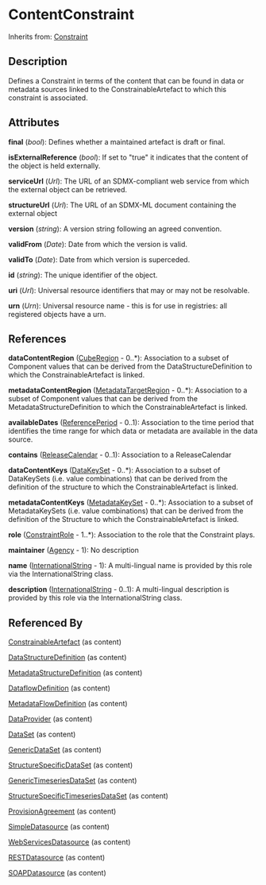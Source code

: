 
# ContentConstraint

Inherits from: [Constraint](Constraint.md)



## Description

Defines a Constraint in terms of the content that can be found in data or metadata sources linked to the ConstrainableArtefact to which this constraint is associated.


## Attributes

**final** (*bool*): Defines whether a maintained artefact is draft or final.

**isExternalReference** (*bool*): If set to "true" it indicates that the content of the object is held externally.

**serviceUrl** (*Url*): The URL of an SDMX-compliant web service from which the external object can be retrieved.

**structureUrl** (*Url*): The URL of an SDMX-ML document containing the external object

**version** (*string*): A version string following an agreed convention.

**validFrom** (*Date*): Date from which the version is valid.

**validTo** (*Date*): Date from which version is superceded.

**id** (*string*): The unique identifier of the object.

**uri** (*Url*): Universal resource identifiers that may or may not be resolvable.

**urn** (*Urn*): Universal resource name - this is for use in registries: all registered objects have a urn.



## References

**dataContentRegion** ([CubeRegion](CubeRegion.md) - 0..*): Association to a subset of Component values that can be derived from the DataStructureDefinition to which the ConstrainableArtefact is linked.

**metadataContentRegion** ([MetadataTargetRegion](MetadataTargetRegion.md) - 0..*): Association to a subset of Component values that can be derived from the MetadataStructureDefinition to which the ConstrainableArtefact is linked.

**availableDates** ([ReferencePeriod](ReferencePeriod.md) - 0..1): Association to the time period that identifies the time range for which data or metadata are available in the data source.

**contains** ([ReleaseCalendar](ReleaseCalendar.md) - 0..1): Association to a ReleaseCalendar

**dataContentKeys** ([DataKeySet](DataKeySet.md) - 0..*): Association to a subset of DataKeySets (i.e. value combinations) that can be derived from the definition of the structure to which the ConstrainableArtefact is linked.

**metadataContentKeys** ([MetadataKeySet](MetadataKeySet.md) - 0..*): Association to a subset of MetadataKeySets (i.e. value combinations) that can be derived from the definition of the Structure to which the ConstrainableArtefact is linked.

**role** ([ConstraintRole](ConstraintRole.md) - 1..*): Association to the role that the Constraint plays.

**maintainer** ([Agency](../OrganisationSchemes/Agency.md) - 1): No description

**name** ([InternationalString](../Base/InternationalString.md) - 1): A multi-lingual name is provided by this role via the InternationalString class.

**description** ([InternationalString](../Base/InternationalString.md) - 0..1): A multi-lingual description is provided by this role via the InternationalString class.



## Referenced By

[ConstrainableArtefact](ConstrainableArtefact.md) (as content)

[DataStructureDefinition](../DataStructureDefinitions/DataStructureDefinition.md) (as content)

[MetadataStructureDefinition](../MetadataStructureDefinitions/MetadataStructureDefinition.md) (as content)

[DataflowDefinition](../DataStructureDefinitions/DataflowDefinition.md) (as content)

[MetadataFlowDefinition](../MetadataStructureDefinitions/MetadataFlowDefinition.md) (as content)

[DataProvider](../OrganisationSchemes/DataProvider.md) (as content)

[DataSet](../DataStructureDefinitions/DataSet.md) (as content)

[GenericDataSet](../DataStructureDefinitions/GenericDataSet.md) (as content)

[StructureSpecificDataSet](../DataStructureDefinitions/StructureSpecificDataSet.md) (as content)

[GenericTimeseriesDataSet](../DataStructureDefinitions/GenericTimeseriesDataSet.md) (as content)

[StructureSpecificTimeseriesDataSet](../DataStructureDefinitions/StructureSpecificTimeseriesDataSet.md) (as content)

[ProvisionAgreement](../DataProvisioning/ProvisionAgreement.md) (as content)

[SimpleDatasource](../DataProvisioning/SimpleDatasource.md) (as content)

[WebServicesDatasource](../DataProvisioning/WebServicesDatasource.md) (as content)

[RESTDatasource](../DataProvisioning/RESTDatasource.md) (as content)

[SOAPDatasource](../DataProvisioning/SOAPDatasource.md) (as content)


